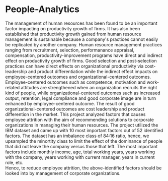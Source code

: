 # People-Analytics
The management of human resources has been found to be an important factor impacting on productivity growth of firms.  It has also been established that productivity growth gained from human resource management is sustainable because a company's practices cannot easily be replicated by another company.  Human resource management practices ranging from recruitment, selection, performanance appraisal, compensation, productivity-improvement programs have direct and indirect effect on productivity growth of firms.
Good selection and post-selection practices can have direct effects on organizational productivity via cost-leadership and product differentiation while the indirect effect impacts on employee-centered outcomes and organizational-centered outcomes.  Employee-centered outcomes such as competence, motivation and work-related attitudes are strengthened when an organization recruits the right kind of people, while organizational-centered outcomes such as increased output, retention, legal compliance and good corporate image are in turn enhanced by employee-centered outcome.  The result of good organizational-centered outcomes are cost leadership and product differention in the market.
This project analyzed factors that causes employee attrition with the aim of recommending solutions to corporate organizations in managing their human resources. The project utilized the IBM dataset and came up with 10 most important factors out of 52 identified factors.  The dataset has an imbalance class of 84:16 ratio, hence, we upsampled the minortity class to limit the effect of the dominance of people that did not leave the company versus those that left.  The most important factors include monthly income, age, total working years, years working with the company, years working with current manager, years in current role, etc.  
Hence, to reduce employee attrition, the above-identified factors should be looked into by management of corporate organizations.
